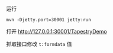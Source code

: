 运行

```
mvn -Djetty.port=30001 jetty:run
```

打开 http://127.0.0.1:30001/TapestryDemo

抓取接口修改 `t:formdata` 值